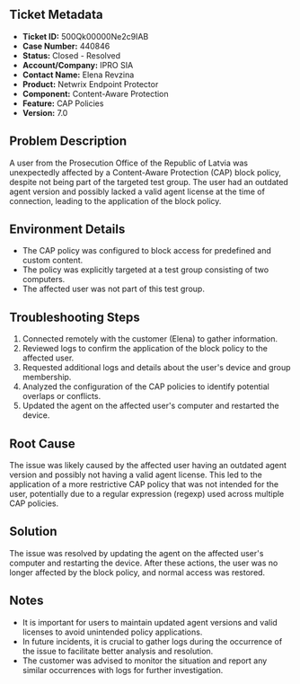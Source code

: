 ## Ticket Metadata
- **Ticket ID:** 500Qk00000Ne2c9IAB
- **Case Number:** 440846
- **Status:** Closed - Resolved
- **Account/Company:** IPRO SIA
- **Contact Name:** Elena Revzina
- **Product:** Netwrix Endpoint Protector
- **Component:** Content-Aware Protection
- **Feature:** CAP Policies
- **Version:** 7.0

## Problem Description
A user from the Prosecution Office of the Republic of Latvia was unexpectedly affected by a Content-Aware Protection (CAP) block policy, despite not being part of the targeted test group. The user had an outdated agent version and possibly lacked a valid agent license at the time of connection, leading to the application of the block policy.

## Environment Details
- The CAP policy was configured to block access for predefined and custom content.
- The policy was explicitly targeted at a test group consisting of two computers.
- The affected user was not part of this test group.

## Troubleshooting Steps
1. Connected remotely with the customer (Elena) to gather information.
2. Reviewed logs to confirm the application of the block policy to the affected user.
3. Requested additional logs and details about the user's device and group membership.
4. Analyzed the configuration of the CAP policies to identify potential overlaps or conflicts.
5. Updated the agent on the affected user's computer and restarted the device.

## Root Cause
The issue was likely caused by the affected user having an outdated agent version and possibly not having a valid agent license. This led to the application of a more restrictive CAP policy that was not intended for the user, potentially due to a regular expression (regexp) used across multiple CAP policies.

## Solution
The issue was resolved by updating the agent on the affected user's computer and restarting the device. After these actions, the user was no longer affected by the block policy, and normal access was restored.

## Notes
- It is important for users to maintain updated agent versions and valid licenses to avoid unintended policy applications.
- In future incidents, it is crucial to gather logs during the occurrence of the issue to facilitate better analysis and resolution.
- The customer was advised to monitor the situation and report any similar occurrences with logs for further investigation.